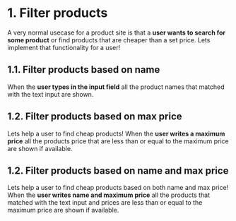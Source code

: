 # 1. Filter products

A very normal usecase for a product site is that a **user wants to search for some product** or find products that are cheaper than a set price. Lets implement that functionality for a user!

## 1.1. Filter products based on name
When the **user types in the input field** all the product names that matched with the text input are shown.
## 1.2. Filter products based on max price
Lets help a user to find cheap products! When the **user writes a maximum price** all the products price that are less than or equal to the maximum price are shown if available.

## 1.2. Filter products based on name and max price
Lets help a user to find cheap products based on both name and max price! When the **user writes name and maximum price** all the products that matched with the text input and prices are less than or equal to the maximum price are shown if available.
